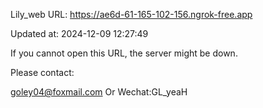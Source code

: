 Lily_web URL: https://ae6d-61-165-102-156.ngrok-free.app

Updated at: 2024-12-09 12:27:49

If you cannot open this URL, the server might be down.

Please contact: 

goley04@foxmail.com Or Wechat:GL_yeaH
